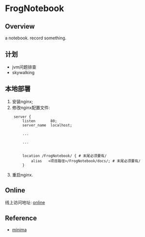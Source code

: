 # FrogNotebook

## Overview

a notebook. record something.

## 计划

* jvm问题排查
* skywalking

## 本地部署

1. 安装nginx;
2. 修改nginx配置文件:

```
    server {
        listen       80;
        server_name  localhost;

        ...

        ...


        location /FrogNotebook/ { # 末尾必须要有/
            alias   <项目路径>/FrogNotebook/docs/; # 末尾必须要有/
        }
```

3. 重启nginx.

## Online

线上访问地址: [online](https://frogif.github.io/FrogNotebook/)

## Reference

* [minima](https://github.com/jekyll/minima)